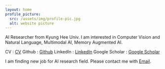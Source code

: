```yaml
---
layout: home
profile_picture:
  src: /assets/img/profile-pic.jpg
  alt: website picture
---
```


<p>
  AI Researcher from Kyung Hee Univ. I am interested in Computer Vision and Natural Language, Multimodal AI, Memory Augmented AI. 
</p>

<p>
  CV : <a href="/assets/pdf/CV_MinKukKim.pdf">CV</a>
  Github : <a href="https://github.com/Geppa">Github</a>
  LinkedIn : <a href="https://www.linkedin.com/in/minkuk-kim-71b5482bb/?locale=en_US">LinkedIn</a>
  Google Scholar : <a href="https://scholar.google.com/citations?user=omTinbUAAAAJ&hl=ko">Google Scholar</a>
</p>

<p>
  I am finding new job for AI research field. Please contact me with <a href="asdjklfgh97@khu.ac.kr">Email</a>.
</p>
